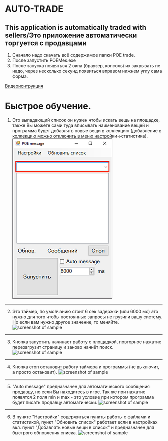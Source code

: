 # AUTO-TRADE
This application is automatically traded with sellers/Это приложение автоматически торгуется с продавцами
---
1) Сначало надо скачать всё содержимое папки POE trade.
2) После запустить POEMes.exe
3) После запуска появяться 2 окна (браузер, консоль) их закрывать не надо, через несколько секунд появиться вправом нижнем углу сама форма.

[Видеоиснтрукция](https://youtu.be/tNoFd7MJtTU)


Быстрое обучение.
=====================
1) Это выпадающий список он нужен чтобы искать вещь на площадке, также Вы можете сами туда вписывать наименование вещей и программа будет добавлять новые вещи в коллекцию (добавление в коллекцию можно отключить в меню настройки->статистика).
![screenshot of sample](https://github.com/Diman14610/AUTO-TRADE/blob/master/%D0%A0%D1%83%D0%BA%D0%BE%D0%B2%D0%BE%D0%B4%D1%81%D1%82%D0%B2%D0%BE/1.png)
---
2) Это таймер, по умолчанию стоит 6 сек задержки (или 6000 мс) это нужно для того чтобы постоянные запросы не грузили вашу систему. Но если вам нужно другое значение, то меняйте.
![screenshot of sample](https://cloud.mail.ru/public/3jbF/2Som7DbH5)
---
3) Кнопка запустить начинает работу с площадкой, повторное нажатие перезагрузит страницу и заново начнёт поиск.
![screenshot of sample](https://cloud.mail.ru/public/5znc/2qPQGt3p5)
---
4) Кнопка стоп остановит работу таймера и программы (не выключит, а просто остановит).
![screenshot of sample](https://cloud.mail.ru/public/4XYR/JehW1rnKh)
---
5) "Auto message" предназначен для автоматического сообщения продавцу, но если Вы находитесь в игре. Так же при нажатие появятся 2 поля min и max - это условие при котором программа будет писать продавцу автоматически.
![screenshot of sample](https://cloud.mail.ru/public/4he2/4oQ5S6r7y)
---
6) В пункте "Настройки" содержиться пункты работы с файлами и статистикой, пункт "Обновить список" работает если в настройках вкл. пункт "Добавлять новые вещи в список" и предназначен для быстрого обновления списка.
![screenshot of sample](https://cloud.mail.ru/public/bgJV/2VF6nZ7N1)

